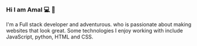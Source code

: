 
### Hi I am Amal 💻 👋

I'm a Full stack developer and adventurous. who is passionate about making websites that look great. Some technologies I enjoy working with include JavaScript, python, HTML and CSS.
